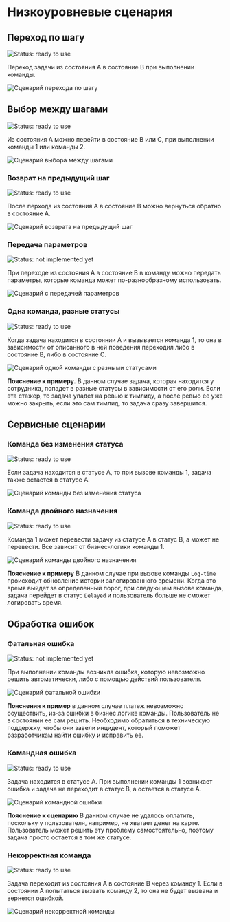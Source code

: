 # Низкоуровневые сценария

[//]: # (TODO добавить описание)

## Переход по шагу

<img src="https://img.shields.io/badge/Status-ready_to_use-green" alt="Status: ready to use"></a>

Переход задачи из состояния А в состояние B при выполнении команды.

<img src="asserts/imgs/low-level-scenario/scenario_01.png" alt="Сценарий перехода по шагу">

## Выбор между шагами

<img src="https://img.shields.io/badge/Status-ready_to_use-green" alt="Status: ready to use"></a>

Из состояния А можно перейти в состояние B или C, при выполнении команды 1 или команды 2.

<img src="asserts/imgs/low-level-scenario/scenario_02.png" alt="Сценарий выбора между шагами">

### Возврат на предыдущий шаг

<img src="https://img.shields.io/badge/Status-ready_to_use-green" alt="Status: ready to use"></a>

После перхода из состояния А в состояние B можно вернуться обратно в состояние A.

<img src="asserts/imgs/low-level-scenario/scenario_![img.png](img.png)03.png" alt="Сценарий возврата на предыдущий шаг">

### Передача параметров

<img src="https://img.shields.io/badge/Status-not_implemented_yet-red" alt="Status: not implemented yet"></a>

При переходе из состояния А в состояние B в команду можно передать параметры, которые команда может по-разнообразному использовать.

<img src="asserts/imgs/low-level-scenario/scenario_04.png" alt="Сценарий с передачей параметров">

### Одна команда, разные статусы

<img src="https://img.shields.io/badge/Status-ready_to_use-green" alt="Status: ready to use"></a>

Когда задача находится в состоянии A и вызывается команда 1, то она в зависимости от описанного в ней поведения переходил либо в состояние B, либо в состояние C.

<img src="asserts/imgs/low-level-scenario/scenario_05.png" alt="Сценарий одной команды с разными статусами">

**Пояснение к примеру.** В данном случае задача, которая находится у сотрудника, попадет в разные статусы в зависимости от его роли. Если эта стажер, то задача упадет на ревью к тимлиду, а после ревью ее уже можно закрыть, если это сам тимлид, то задача сразу завершится.

## Сервисные сценарии

### Команда без изменения статуса

<img src="https://img.shields.io/badge/Status-ready_to_use-green" alt="Status: ready to use"></a>

Если задача находится в статусе А, то при вызове команды 1, задача также остается в статусе А.

<img src="asserts/imgs/low-level-scenario/scenario_06.png" alt="Сценарий команды без изменения статуса">

### Команда двойного назначения

<img src="https://img.shields.io/badge/Status-ready_to_use-green" alt="Status: ready to use"></a>

Команда 1 может перевести задачу из статусе A в статус B, а может не перевести. Все зависит от бизнес-логики команды 1.

<img src="asserts/imgs/low-level-scenario/scenario_07.png" alt="Сценарий команды двойного назначения">

**Пояснение к примеру** В данном случае при вызове команды `Log-time` происходит обновление истории залогированного времени. Когда это время выйдет за определенный порог, при следующем вызове команда, задача перейдет в статус `Delayed` и пользователь больше не сможет логировать время.


## Обработка ошибок

### Фатальная ошибка

<img src="https://img.shields.io/badge/Status-not_implemented_yet-red" alt="Status: not implemented yet"></a>

При выполнении команды возникла ошибка, которую невозможно решить автоматически, либо с помощью действий пользователя.

<img src="asserts/imgs/low-level-scenario/scenario_08.png" alt="Сценарий фатальной ошибки">

**Пояснения к пример** в данном случае платеж невозможно осуществить, из-за ошибки в бизнес логике команды. Пользователь не в состоянии ее сам решить. Необходимо обратиться в техническую поддержку, чтобы они завели инцидент, который поможет разработчикам найти ошибку и исправить ее.

### Командная ошибка

<img src="https://img.shields.io/badge/Status-ready_to_use-green" alt="Status: ready to use"></a>

Задача находится в статусе A. При выполнении команды 1 возникает ошибка и задача не переходит в статус B, а остается в статусе А.

<img src="asserts/imgs/low-level-scenario/scenario_09.png" alt="Сценарий командной ошибки">

**Пояснение к сценарию** В данном случае не удалось оплатить, поскольку у пользователя, например, не хватает денег на карте. Пользователь может решить эту проблему самостоятельно, поэтому задача просто остается в том же статусе.

### Некорректная команда

<img src="https://img.shields.io/badge/Status-ready_to_use-green" alt="Status: ready to use"></a>

Задача переходит из состояния А в состояние B через команду 1. Если в состоянии А попытаться вызвать команду 2, то она не будет вызвана и вернется ошибкой.

<img src="asserts/imgs/low-level-scenario/scenario_10.png" alt="Сценарий некорректной команды">
